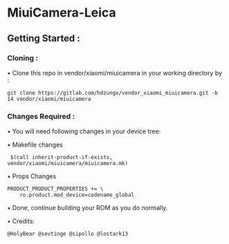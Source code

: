 # MiuiCamera-Leica
## Getting Started :
### Cloning :
• Clone this repo in vendor/xiaomi/miuicamera in your working directory by :
```
git clone https://gitlab.com/hdzungx/vendor_xiaomi_miuicamera.git -b 14 vendor/xiaomi/miuicamera
```
### Changes Required :
• You will need following changes in your device tree:

• Makefile changes
```
 $(call inherit-product-if-exists, vendor/xiaomi/miuicamera/miuicamera.mk)
 ```

• Props Changes
```
PRODUCT_PRODUCT_PROPERTIES += \
    ro.product.mod_device=codename_global
```

• Done, continue building your ROM as you do normally.

• Credits:
```
@HolyBear @sevtinge @sipollo @lostark13
```
